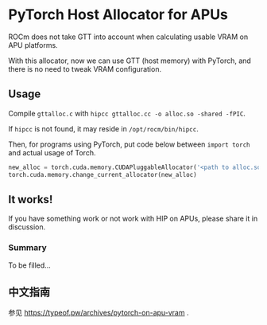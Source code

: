 # PyTorch Host Allocator for APUs

ROCm does not take GTT into account when calculating usable VRAM on APU platforms.

With this allocator, now we can use GTT (host memory) with PyTorch, and there is no need to tweak VRAM configuration.

## Usage

Compile `gttalloc.c` with `hipcc gttalloc.cc -o alloc.so -shared -fPIC`.

If `hipcc` is not found, it may reside in `/opt/rocm/bin/hipcc`.

Then, for programs using PyTorch, put code below between `import torch` and actual usage of Torch.

```python
new_alloc = torch.cuda.memory.CUDAPluggableAllocator('<path to alloc.so>','gtt_alloc','gtt_free');
torch.cuda.memory.change_current_allocator(new_alloc)
```

## It works!
If you have something work or not work with HIP on APUs, please share it in discussion.

### Summary
To be filled...

## 中文指南
参见 https://typeof.pw/archives/pytorch-on-apu-vram .
